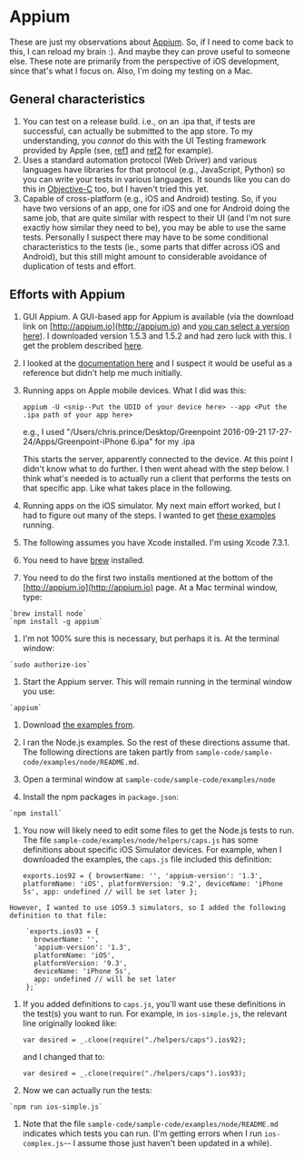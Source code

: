 # Appium

These are just my observations about [Appium](http://appium.io). So, if I need to come back to this, I can reload my brain :). And maybe they can prove useful to someone else. These note are primarily from the perspective of iOS development, since that's what I focus on. Also, I'm doing my testing on a Mac.

## General characteristics

1. You can test on a release build. i.e., on an .ipa that, if tests are successful, can actually be submitted to the app store. To my understanding, you *cannot* do this with the UI Testing framework provided by Apple (see, [ref1](https://forums.developer.apple.com/thread/29609) and [ref2](http://stackoverflow.com/questions/34623029/is-there-a-way-to-run-xctestui-against-an-archived-build-ipa) for example). 
1. Uses a standard automation protocol (Web Driver) and various languages have libraries for that protocol (e.g., JavaScript, Python) so you can write your tests in various languages. It sounds like you can do this in [Objective-C](https://github.com/appium/selenium-objective-c) too, but I haven't tried this yet.
1. Capable of cross-platform (e.g., iOS and Android) testing. So, if you have two versions of an app, one for iOS and one for Android doing the same job, that are quite similar with respect to their UI (and I'm not sure exactly how similar they need to be), you may be able to use the same tests. Personally I suspect there may have to be some conditional characteristics to the tests (ie., some parts that differ across iOS and Android), but this still might amount to considerable avoidance of duplication of tests and effort.

## Efforts with Appium

1. GUI Appium. A GUI-based app for Appium is available (via the download link on [http://appium.io](http://appium.io) and [you can select a version here](https://bitbucket.org/appium/appium.app/downloads/)). I downloaded version 1.5.3 and 1.5.2 and had zero luck with this. I get the problem described [here](https://discuss.appium.io/t/cannot-start-appium-server-and-launch-inspector-after-upgrading-to-1-5-2/10098/18).

1. I looked at the [documentation here](http://appium.io/slate/en/master/?ruby#about-appium) and I suspect it would be useful as a reference but didn't help me much initially.

1. Running apps on Apple mobile devices. What I did was this:
	
	`appium -U <snip--Put the UDID of your device here> --app <Put the .ipa path of your app here>`
	
	e.g., I used "/Users/chris.prince/Desktop/Greenpoint 2016-09-21 17-27-24/Apps/Greenpoint-iPhone 6.ipa" for my .ipa
	
	This starts the server, apparently connected to the device. At this point I didn't know what to do further. I then went ahead with the step below. I think what's needed is to actually run a client that performs the tests on that specific app. Like what takes place in the following. 

1. Running apps on the iOS simulator. My next main effort worked, but I had to figure out many of the steps. I wanted to get [these examples](https://github.com/appium/sample-code) running. 

  1. The following assumes you have Xcode installed. I'm using Xcode 7.3.1.
  1. You need to have [brew](http://brew.sh) installed. 
  1. You need to do the first two installs mentioned at the bottom of the [http://appium.io](http://appium.io) page. At a Mac terminal window, type:
  
  	`brew install node`  
  	`npm install -g appium`  
  	
  1. I'm not 100% sure this is necessary, but perhaps it is. At the terminal window:
  
  	`sudo authorize-ios`
  	
  1. Start the Appium server. This will remain running in the terminal window you use:
  
  	`appium`
  	
  1. Download [the examples from](https://github.com/appium/sample-code).
  	
  1. I ran the Node.js examples. So the rest of these directions assume that. The following directions are taken partly from `sample-code/sample-code/examples/node/README.md`.
  
  1. Open a terminal window at `sample-code/sample-code/examples/node`
  	
  1. Install the npm packages in `package.json`:
  
  	`npm install`
  	
  1. You now will likely need to edit some files to get the Node.js tests to run. The file `sample-code/examples/node/helpers/caps.js` has some definitions about specific iOS Simulator devices. For example, when I downloaded the examples, the `caps.js` file included this definition:

		`exports.ios92 = {
		  browserName: '',
		  'appium-version': '1.3',
		  platformName: 'iOS',
		  platformVersion: '9.2',
		  deviceName: 'iPhone 5s',
		  app: undefined // will be set later
		};`

	However, I wanted to use iOS9.3 simulators, so I added the following definition to that file:

		`exports.ios93 = {
		  browserName: '',
		  'appium-version': '1.3',
		  platformName: 'iOS',
		  platformVersion: '9.3',
		  deviceName: 'iPhone 5s',
		  app: undefined // will be set later
		};`
  	
  1. If you added definitions to `caps.js`, you'll want use these definitions in the test(s) you want to run. For example, in `ios-simple.js`, the relevant line originally looked like:
  
  	 `var desired = _.clone(require("./helpers/caps").ios92);`
  	 
  	 and I changed that to:
  	 
  	 `var desired = _.clone(require("./helpers/caps").ios93);`
  	 
  1. Now we can actually run the tests:
  
  	`npm run ios-simple.js`
  	
  1. Note that the file `sample-code/sample-code/examples/node/README.md` indicates which tests you can run. (I'm getting errors when I run `ios-complex.js`-- I assume those just haven't been updated in a while).